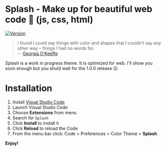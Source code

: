 # Splash - Make up for beautiful web code 💄 (js, css, html)

[![Version](https://vsmarketplacebadge.apphb.com/version/Jonas.splash.svg)](https://marketplace.visualstudio.com/items?itemName=Jonas.splash)

> I found I could say things with color and shapes that I couldn’t say any other way – things I had no words for.\
> --  [Georgia O’Keeffe](https://en.wikipedia.org/wiki/Georgia_O%27Keeffe)



Splash is a work in progress theme. It is optimized for web. I'll show you soon enough but you shuld wait for the 1.0.0 release 😉

# Installation

1.  Install [Visual Studio Code](https://code.visualstudio.com/)
2.  Launch Visual Studio Code
3.  Choose **Extensions** from menu
4.  Search for `Splash`
5.  Click **Install** to install it
6.  Click **Reload** to reload the Code
7.  From the menu bar click: Code > Preferences > Color Theme > **Splash**

**Enjoy!**

